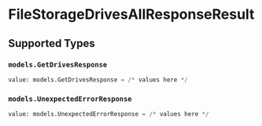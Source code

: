 # FileStorageDrivesAllResponseResult


## Supported Types

### `models.GetDrivesResponse`

```python
value: models.GetDrivesResponse = /* values here */
```

### `models.UnexpectedErrorResponse`

```python
value: models.UnexpectedErrorResponse = /* values here */
```

